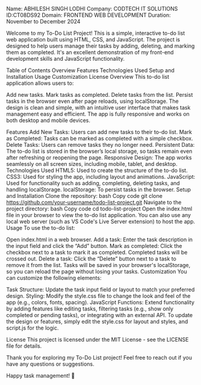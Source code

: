 Name: ABHILESH SINGH LODHI
Company: CODTECH IT SOLUTIONS
ID:CT08DS92
Domain: FRONTEND WEB DEVELOPMENT
Duration: November to December 2024

Welcome to my To-Do List Project! This is a simple, interactive to-do list web application built using HTML, CSS, and JavaScript. The project is designed to help users manage their tasks by adding, deleting, and marking them as completed. It's an excellent demonstration of my front-end development skills and JavaScript functionality.

Table of Contents
Overview
Features
Technologies Used
Setup and Installation
Usage
Customization
License
Overview
This to-do list application allows users to:

Add new tasks.
Mark tasks as completed.
Delete tasks from the list.
Persist tasks in the browser even after page reloads, using localStorage.
The design is clean and simple, with an intuitive user interface that makes task management easy and efficient. The app is fully responsive and works on both desktop and mobile devices.

Features
Add New Tasks: Users can add new tasks to their to-do list.
Mark as Completed: Tasks can be marked as completed with a simple checkbox.
Delete Tasks: Users can remove tasks they no longer need.
Persistent Data: The to-do list is stored in the browser’s local storage, so tasks remain even after refreshing or reopening the page.
Responsive Design: The app works seamlessly on all screen sizes, including mobile, tablet, and desktop.
Technologies Used
HTML5: Used to create the structure of the to-do list.
CSS3: Used for styling the app, including layout and animations.
JavaScript: Used for functionality such as adding, completing, deleting tasks, and handling localStorage.
localStorage: To persist tasks in the browser.
Setup and Installation
Clone the repository:
bash
Copy code
git clone https://github.com/your-username/todo-list-project.git
Navigate to the project directory:
bash
Copy code
cd todo-list-project
Open the index.html file in your browser to view the to-do list application. You can also use any local web server (such as VS Code's Live Server extension) to host the app.
Usage
To use the to-do list:

Open index.html in a web browser.
Add a task: Enter the task description in the input field and click the “Add” button.
Mark as completed: Click the checkbox next to a task to mark it as completed. Completed tasks will be crossed out.
Delete a task: Click the “Delete” button next to a task to remove it from the list.
Tasks will be saved in your browser's localStorage, so you can reload the page without losing your tasks.
Customization
You can customize the following elements:

Task Structure: Update the task input field or layout to match your preferred design.
Styling: Modify the style.css file to change the look and feel of the app (e.g., colors, fonts, spacing).
JavaScript Functions: Extend functionality by adding features like editing tasks, filtering tasks (e.g., show only completed or pending tasks), or integrating with an external API.
To update the design or features, simply edit the style.css for layout and styles, and script.js for the logic.

License
This project is licensed under the MIT License - see the LICENSE file for details.

Thank you for exploring my To-Do List project! Feel free to reach out if you have any questions or suggestions.

Happy task management! 🚀



